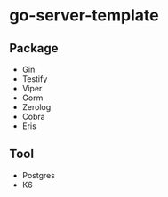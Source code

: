 # go-server-template


## Package
- Gin
- Testify
- Viper
- Gorm
- Zerolog
- Cobra
- Eris

## Tool
- Postgres
- K6